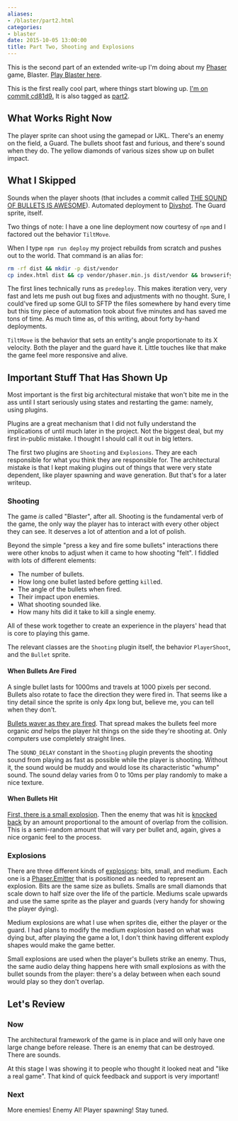 ```yaml
---
aliases:
- /blaster/part2.html
categories:
- blaster
date: 2015-10-05 13:00:00
title: Part Two, Shooting and Explosions
---
```


This is the second part of an extended write-up I'm doing about my [Phaser](http://phaser.io) game, Blaster. [Play Blaster here][playblaster].

This is the first really cool part, where things start blowing up. [I'm on commit cd81d9.][sha2] It is also tagged as [part2][].

## What Works Right Now

The player sprite can shoot using the gamepad or IJKL. There's an enemy on the field, a Guard. The bullets shoot fast and furious, and there's sound when they do. The yellow diamonds of various sizes show up on bullet impact.

## What I Skipped

Sounds when the player shoots (that includes a commit called [THE SOUND OF BULLETS IS AWESOME][soundofbullets]). Automated deployment to [Divshot][divshot]. The Guard sprite, itself.

Two things of note: I have a one line deployment now courtesy of `npm` and I factored out the behavior `TiltMove`.

When I type `npm run deploy` my project rebuilds from scratch and pushes out to the world. That command is an alias for:

```bash
rm -rf dist && mkdir -p dist/vendor
cp index.html dist && cp vendor/phaser.min.js dist/vendor && browserify src/game.js -o dist/game.js && cp -R media dist/media && divshot push
```

The first lines technically runs as `predeploy`. This makes iteration very, very fast and lets me push out bug fixes and adjustments with no thought. Sure, I could've fired up some GUI to SFTP the files somewhere by hand every time but this tiny piece of automation took about five minutes and has saved me tons of time. As much time as, of this writing, about forty by-hand deployments.

`TiltMove` is the behavior that sets an entity's angle proportionate to its X velocity. Both the player and the guard have it. Little touches like that make the game feel more responsive and alive.

## Important Stuff That Has Shown Up

Most important is the first big architectural mistake that won't bite me in the ass until I start seriously using states and restarting the game: namely, using plugins.

Plugins are a great mechanism that I did not fully understand the implications of until much later in the project. Not the biggest deal, but my first in-public mistake. I thought I should call it out in big letters.

The first two plugins are `Shooting` and `Explosions`. They are each responsible for what you think they are responsible for. The architectural mistake is that I kept making plugins out of things that were very state dependent, like player spawning and wave generation. But that's for a later writeup.

### Shooting

The game *is* called "Blaster", after all. Shooting is the fundamental verb of the game, the only way the player has to interact with every other object they can see. It deserves a lot of attention and a lot of polish.

Beyond the simple "press a key and fire some bullets" interactions there were other knobs to adjust when it came to how shooting "felt". I fiddled with lots of different elements:

  * The number of bullets.
  * How long one bullet lasted before getting `kill`ed.
  * The angle of the bullets when fired.
  * Their impact upon enemies.
  * What shooting sounded like.
  * How many hits did it take to kill a single enemy.

All of these work together to create an experience in the players' head that is core to playing this game.

The relevant classes are the `Shooting` plugin itself, the behavior `PlayerShoot`, and the `Bullet` sprite.

#### When Bullets Are Fired

A single bullet lasts for 1000ms and travels at 1000 pixels per second. Bullets also rotate to face the direction they were fired in. That seems like a tiny detail since the sprite is only 4px long but, believe me, you can tell when they don't.

[Bullets waver as they are fired][waver]. That spread makes the bullets feel more organic *and* helps the player hit things on the side they're shooting at. Only computers use completely straight lines.

The `SOUND_DELAY` constant in the `Shooting` plugin prevents the shooting sound from playing as fast as possible while the player is shooting. Without it, the sound would be muddy and would lose its characteristic "whump" sound. The sound delay varies from 0 to 10ms per play randomly to make a nice texture.

#### When Bullets Hit

[First, there is a small explosion][bulletexplosion]. Then the enemy that was hit is [knocked back][knockback] by an amount proportional to the amount of overlap from the collision. This is a semi-random amount that will vary per bullet and, again, gives a nice organic feel to the process.

### Explosions

There are three different kinds of [explosions][]: bits, small, and medium. Each one is a [Phaser.Emitter][emitter] that is positioned as needed to represent an explosion. Bits are the same size as bullets. Smalls are small diamonds that scale down to half size over the life of the particle. Mediums scale upwards and use the same sprite as the player and guards (very handy for showing the player dying).

Medium explosions are what I use when sprites die, either the player or the guard. I had plans to modify the medium explosion based on what was dying but, after playing the game a lot, I don't think having different explody shapes would make the game better.

Small explosions are used when the player's bullets strike an enemy. Thus, the same audio delay thing happens here with small explosions as with the bullet sounds from the player: there's a delay between when each sound would play so they don't overlap.

## Let's Review

### Now

The architectural framework of the game is in place and will only have one large change before release. There is an enemy that can be destroyed. There are sounds.

At this stage I was showing it to people who thought it looked neat and "like a real game". That kind of quick feedback and support is very important!

### Next

More enemies! Enemy AI! Player spawning! Stay tuned.

  [playblaster]: http://blaster.drhayes.io
  [sha2]: https://github.com/drhayes/blaster/tree/cd81d97dc42ccb94542677065ef96578c5d21836
  [part2]: https://github.com/drhayes/blaster/tree/part2
  [soundofbullets]: https://github.com/drhayes/blaster/tree/5dd40d31453fe65c6f0e6756f3c29adb6ccb1ce9
  [Divshot]: https://divshot.com/
  [waver]: https://github.com/drhayes/blaster/blob/cd81d97dc42ccb94542677065ef96578c5d21836/src/behaviors/playerShoot.js#L57
  [bulletexplosion]: https://github.com/drhayes/blaster/blob/cd81d97dc42ccb94542677065ef96578c5d21836/src/plugins/shooting.js#L43
  [knockback]: https://github.com/drhayes/blaster/blob/cd81d97dc42ccb94542677065ef96578c5d21836/src/plugins/shooting.js#L44
  [emitter]: http://phaser.io/docs/2.4.3/Phaser.Particles.Arcade.Emitter.html
  [explosions]: https://github.com/drhayes/blaster/blob/cd81d97dc42ccb94542677065ef96578c5d21836/src/plugins/explosions.js
